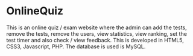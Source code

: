 # OnlineQuiz
This is an online quiz / exam website where the admin can add the tests, remove the tests, remove the users, view statistics, view ranking, set the test timer and also check / view feedback. This is developed in HTML5, CSS3, Javascript, PHP. The database is used is MySQL.
